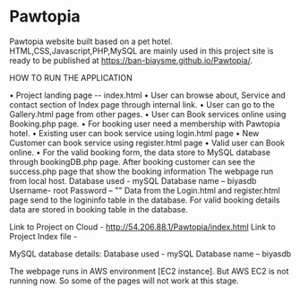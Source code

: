 # Pawtopia
Pawtopia website built based on a pet hotel. HTML,CSS,Javascript,PHP,MySQL are mainly used in this project
site is ready to be published at https://ban-biaysme.github.io/Pawtopia/. 


 HOW TO RUN THE APPLICATION
 
•	Project landing page -- index.html
•	User can browse about, Service and contact section of Index page through internal link.
•	User can go to the Gallery.html page from other pages.
•	User can Book services online using Booking.php page.
•	For booking user need a membership with Pawtopia hotel.
•	Existing user can book service using login.html page
•	New Customer can book service using register.html page
•	Valid user can Book online.
•	For the valid booking form, the data store to MySQL database through bookingDB.php page.
After booking customer can see the success.php page that show the booking information
The webpage run from local host.
Database used - mySQL
Database name – biyasdb
Username- root
Password – ""
Data from the Login.html and register.html page send to the logininfo table in the database.
For valid booking details data are stored in booking table in the database.

Link to Project on Cloud  - http://54.206.88.1/Pawtopia/index.html
Link to Project Index file -  


MySQL database details:
Database used - mySQL
Database name – biyasdb

The webpage runs in AWS environment [EC2 instance]. But AWS EC2 is not running now. So some of the pages will not work at this stage.
